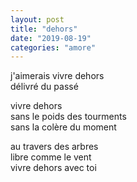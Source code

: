 ```yaml
---
layout: post
title: "dehors"
date: "2019-08-19"
categories: "amore"
---
```


j'aimerais vivre dehors  
délivré du passé  

vivre dehors  
sans le poids des tourments  
sans la colère du moment  

au travers des arbres  
libre comme le vent  
vivre dehors avec toi  
